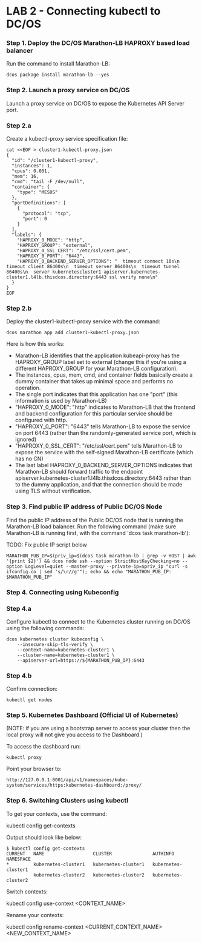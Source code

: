 # LAB 2 - Connecting kubectl to DC/OS

### Step 1. Deploy the DC/OS Marathon-LB HAPROXY based load balancer

Run the command to install Marathon-LB:

```
dcos package install marathon-lb --yes
```

### Step 2. Launch a proxy service on DC/OS

Launch a proxy service on DC/OS to expose the Kubernetes API Server port.

### Step 2.a

Create a kubectl-proxy service specification file:
```
cat <<EOF > cluster1-kubectl-proxy.json
{
  "id": "/cluster1-kubectl-proxy",
  "instances": 1,
  "cpus": 0.001,
  "mem": 16,
  "cmd": "tail -F /dev/null",
  "container": {
    "type": "MESOS"
  },
  "portDefinitions": [
    {
      "protocol": "tcp",
      "port": 0
    }
  ],
  "labels": {
    "HAPROXY_0_MODE": "http",
    "HAPROXY_GROUP": "external",
    "HAPROXY_0_SSL_CERT": "/etc/ssl/cert.pem",
    "HAPROXY_0_PORT": "6443",
    "HAPROXY_0_BACKEND_SERVER_OPTIONS": "  timeout connect 10s\n  timeout client 86400s\n  timeout server 86400s\n  timeout tunnel 86400s\n  server kubernetescluster1 apiserver.kubernetes-cluster1.l4lb.thisdcos.directory:6443 ssl verify none\n"
  }
}
EOF
```

### Step 2.b 

Deploy the cluster1-kubectl-proxy service with the command:
```
dcos marathon app add cluster1-kubectl-proxy.json
```

Here is how this works:
* Marathon-LB identifies that the application kubeapi-proxy has the HAPROXY_GROUP label set to external (change this if you're using a different HAPROXY_GROUP for your Marathon-LB configuration).
* The instances, cpus, mem, cmd, and container fields basically create a dummy container that takes up minimal space and performs no operation.
* The single port indicates that this application has one "port" (this information is used by Marathon-LB)
* "HAPROXY_0_MODE": "http" indicates to Marathon-LB that the frontend and backend configuration for this particular service should be configured with http.
* "HAPROXY_0_PORT": "6443" tells Marathon-LB to expose the service on port 6443 (rather than the randomly-generated service port, which is ignored)
* "HAPROXY_0_SSL_CERT": "/etc/ssl/cert.pem" tells Marathon-LB to expose the service with the self-signed Marathon-LB certificate (which has no CN)
* The last label HAPROXY_0_BACKEND_SERVER_OPTIONS indicates that Marathon-LB should forward traffic to the endpoint apiserver.kubernetes-cluster1.l4lb.thisdcos.directory:6443 rather than to the dummy application, and that the connection should be made using TLS without verification.


### Step 3. Find public IP address of Public DC/OS Node

Find the public IP address of the Public DC/OS node that is running the Marathon-LB load balancer. Run the following command (make sure Marathon-LB is running first, with the command 'dcos task marathon-lb'):

TODO: Fix public IP script below
```
MARATHON_PUB_IP=$(priv_ip=$(dcos task marathon-lb | grep -v HOST | awk '{print $2}') && dcos node ssh --option StrictHostKeyChecking=no --option LogLevel=quiet --master-proxy --private-ip=$priv_ip "curl -s ifconfig.co | sed 's/\r//g'"); echo && echo "MARATHON_PUB_IP:   $MARATHON_PUB_IP"
```

### Step 4. Connecting using Kubeconfig

### Step 4.a 

Configure kubectl to connect to the Kubernetes cluster running on  DC/OS using the following commands:
```
dcos kubernetes cluster kubeconfig \
    --insecure-skip-tls-verify \
    --context-name=kubernetes-cluster1 \
    --cluster-name=kubernetes-cluster1 \
    --apiserver-url=https://${MARATHON_PUB_IP}:6443
```

### Step 4.b

Confirm connection:

```
kubectl get nodes
```

### Step 5. Kubernetes Dashboard (Official UI of Kubernetes)

(NOTE: if you are using a bootstrap server to access your cluster then the local proxy will not give you access to the Dashboard.)

To access the dashboard run:

```
kubectl proxy
```

Point your browser to:

```
http://127.0.0.1:8001/api/v1/namespaces/kube-system/services/https:kubernetes-dashboard:/proxy/
```

### Step 6. Switching Clusters using kubectl

To get your contexts, use the command:

kubectl config get-contexts

Output should look like below:

```
$ kubectl config get-contexts
CURRENT   NAME                  CLUSTER               AUTHINFO              NAMESPACE
*         kubernetes-cluster1   kubernetes-cluster1   kubernetes-cluster1
          kubernetes-cluster2   kubernetes-cluster2   kubernetes-cluster2
```

Switch contexts:

kubectl config use-context <CONTEXT_NAME>

Rename your contexts:

kubectl config rename-context <CURRENT_CONTEXT_NAME> <NEW_CONTEXT_NAME>

